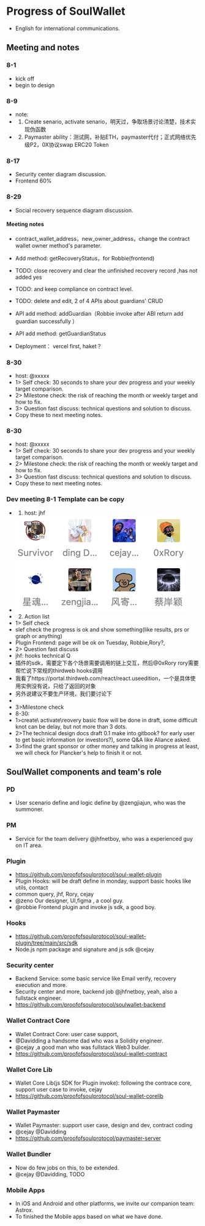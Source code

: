 
# Progress of SoulWallet
+ English for international communications.

## Meeting and notes
### 8-1
+ kick off 
+ begin to design

### 8-9
+ note:
+ 1. Create senario, activate senario，明天过，争取场景讨论清楚，技术实现伪函数
+ 2. Paymaster ability：测试网，补贴ETH，paymaster代付；正式网络优先级P2，0X协议swap ERC20 Token

### 8-17
+ Security center diagram discussion.
+ Frontend 60%

### 8-29
+ Social recovery sequence diagram discussion.

#### Meeting notes
+ contract_wallet_address，new_owner_address，change the contract wallet owner method's parameter.

+ Add method: getRecoveryStatus，for Robbie(frontend)

+ TODO: close recovery and clear the unfinished recovery record ,has not added yes
+ TODO: and keep compliance on contract level.

+ TODO: delete and edit, 2 of 4 APIs about guardians' CRUD

+ API add method: addGuardian（Robbie invoke after ABI return add guardian successfully ）
+ API add method: getGuardianStatus

+ Deployment： vercel first, haket？

### 8-30
+ host: @xxxxx
+ 1> Self check: 30 seconds to share your dev progress and your weekly target comparison.
+ 2> Milestone check: the risk of reaching the month or weekly target and how to fix.
+ 3> Question fast discuss: technical questions and solution to discuss.
+ Copy these to next meeting notes.

### 8-30
+ host: @xxxxx
+ 1> Self check: 30 seconds to share your dev progress and your weekly target comparison.
+ 2> Milestone check: the risk of reaching the month or weekly target and how to fix.
+ 3> Question fast discuss: technical questions and solution to discuss.
+ Copy these to next meeting notes.
### Dev meeting 8-1 Template can be copy
+ 1. host: jhf
+ ![turn](dev-docs/turn.png)
+ 2. Action list
+ 1> Self check
+ slef check the progress is ok and show something(like results, prs or graph or anything)
+ Plugin Frontend: page will be ok on Tuesday, Robbie,Rory?,
+ 2> Question fast discuss
+ jhf: hooks technical Q
+ 插件的sdk，需要定下各个场景需要调用的链上交互，然后@0xRory rory需要帮忙说下常规的thirdweb hooks调用
+ 我看了https://portal.thirdweb.com/react/react.useedition，一个是具体使用实例没有说，只给了返回的对象
+ 另外说建议不要生产环境，我们要讨论下
+ 
+ 3>Milestone check
+ 8-30: 
+ 1>create\ activate\reovery basic flow will be done in draft, some difficult knot can be delay, but not more than 3 dots.
+ 2>The technical design docs draft 0.1 make into gitbook? for early user to get basic information (or investors?), some Q&A like Aliance asked.
+ 3>find the grant sponsor or other money and talking in progress at least, we will check for Plancker's help to finish it or not.
## SoulWallet components and team's role
### PD
+ User scenario define and logic define by @zengjiajun, who was the summoner.
### PM
+ Service for the team delivery @jhfnetboy, who was a experienced guy on IT area.
### Plugin
+ https://github.com/proofofsoulprotocol/soul-wallet-plugin
+ Plugin Hooks: will be draft define in monday, support basic hooks like utils, contact 
+ common query, jhf, Rory, cejay
+ @zeno Our designer, UI,figma , a cool guy.
+ @robbie Frontend plugin and invoke js sdk, a good boy.

### Hooks
+ https://github.com/proofofsoulprotocol/soul-wallet-plugin/tree/main/src/sdk
+ Node.js npm package and signature and js sdk @cejay 
### Security center
+ Backend Service: some basic service like Email verify, recovery execution and more.
+ Security center and more, backend job @jhfnetboy, yeah, also a fullstack engineer.
+ https://github.com/proofofsoulprotocol/soulwallet-backend
### Wallet Contract Core
+ Wallet Contract Core: user case support,
+ @Davidding  a handsome dad who was a Solidity engineer.
+ @cejay ,a good man who was fullstack Web3 builder. 
+ https://github.com/proofofsoulprotocol/soul-wallet-contract
### Wallet Core Lib
+ Wallet Core Lib(js SDK for Plugin invoke): following the contrace core, support user case to invoke, cejay
+ https://github.com/proofofsoulprotocol/soul-wallet-corelib

### Wallet Paymaster
+ Wallet Paymaster: support user case, design and dev, contract coding
+ @cejay @Davidding
+ https://github.com/proofofsoulprotocol/paymaster-server

### Wallet Bundler
+ Now do few jobs on this, to be extended.
+ @cejay @Davidding, TODO

### Mobile Apps
+ In iOS and Android and other platforms, we invite our companion team: Astrox.
+ To finished the Mobile apps based on what we have done.
